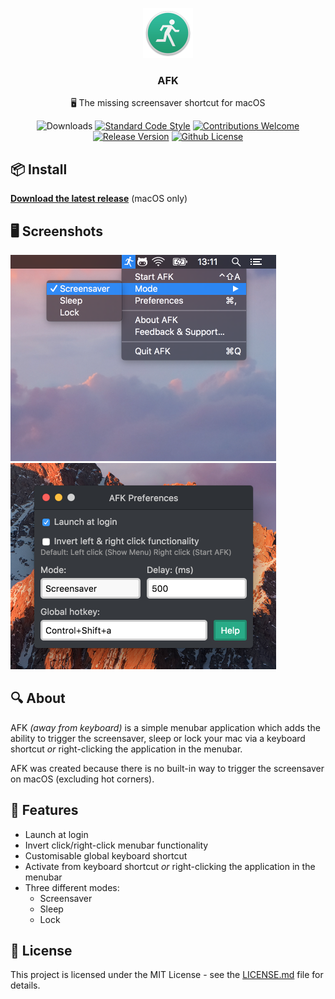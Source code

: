 <p align="center">
    <img src="app/icon@2x.png" height="80">
    <h3 align="center">AFK</h3>
    <p align="center">🖥 The missing screensaver shortcut for macOS<p>
    <p align="center"><img src="https://img.shields.io/github/downloads/jamiestraw/afk/total.svg" alt="Downloads"> <a href="https://github.com/feross/standard"><img src="https://img.shields.io/badge/code%20style-standard-brightgreen.svg" alt="Standard Code Style"></a> <a href="https://github.com/jamiestraw/afk/issues"><img src="https://img.shields.io/badge/contributions-welcome-brightgreen.svg" alt="Contributions Welcome"></a> <a href="https://github.com/jamiestraw/afk/releases"><img src="https://img.shields.io/github/release/jamiestraw/afk.svg" alt="Release Version"></a> <a href="https://raw.githubusercontent.com/jamiestraw/afk/master/LICENSE.md"><img src="https://img.shields.io/badge/license-MIT-blue.svg" alt="Github License"></a></p>
</p>

## 📦 Install

**[Download the latest release](https://github.com/jamiestraw/afk/releases)** (macOS only)

## 🖥 Screenshots

<img src="https://github.com/jamiestraw/afk/raw/master/screenshots/menubar.png" width="425"><img src="https://github.com/jamiestraw/afk/raw/master/screenshots/preferences.png" width="425">

## 🔍 About

AFK *(away from keyboard)* is a simple menubar application which adds the ability to trigger the screensaver, sleep or lock your mac via a keyboard shortcut *or* right-clicking the application in the menubar.

AFK was created because there is no built-in way to trigger the screensaver on macOS (excluding hot corners).

## 🚀 Features

* Launch at login
* Invert click/right-click menubar functionality
* Customisable global keyboard shortcut
* Activate from keyboard shortcut *or* right-clicking the application in the menubar
* Three different modes:
	* Screensaver
	* Sleep
	* Lock

## 📄 License

This project is licensed under the MIT License - see the [LICENSE.md](LICENSE.md) file for details.
